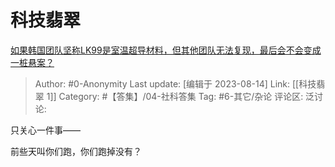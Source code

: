 # 科技翡翠
[如果韩国团队坚称LK99是室温超导材料，但其他团队无法复现，最后会不会变成一桩悬案？](https://www.zhihu.com/question/616792877/answer/3165187584)

> Author: #0-Anonymity
> Last update: [编辑于 2023-08-14]
> Link: [[科技翡翠 1]]
> Category: #【答集】/04-社科答集
> Tag: #6-其它/杂论
> 评论区:
> 泛讨论:

只关心一件事——

前些天叫你们跑，你们跑掉没有？
